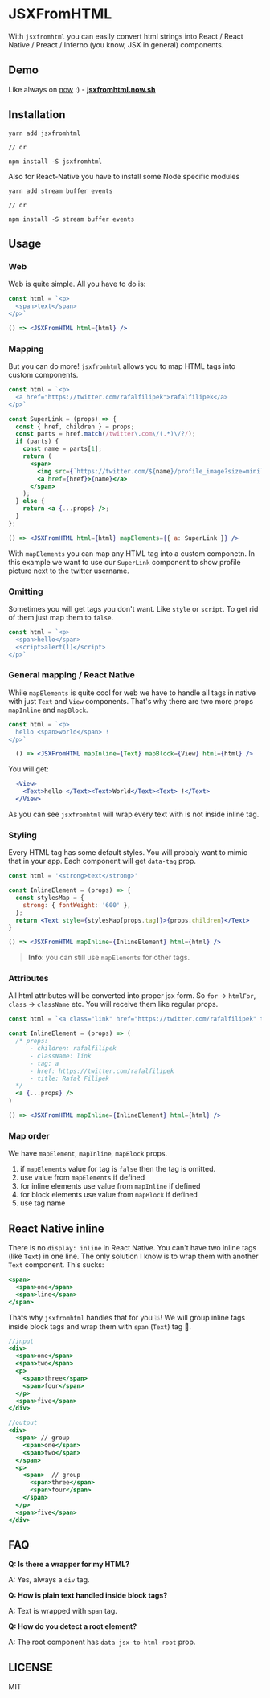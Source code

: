 # JSXFromHTML

With `jsxfromhtml` you can easily convert html strings into React / React Native / Preact / Inferno (you know, JSX in general) components.

## Demo

Like always on [now](https://now.sh) :) - [**jsxfromhtml.now.sh**](https://jsxfromhtml.now.sh/)

## Installation

```
yarn add jsxfromhtml

// or

npm install -S jsxfromhtml
```

Also for React-Native you have to install some Node specific modules

```
yarn add stream buffer events

// or

npm install -S stream buffer events
```

## Usage

### Web

Web is quite simple. All you have to do is:

```jsx
const html = `<p>
  <span>text</span>
</p>`

() => <JSXFromHTML html={html} />
```

### Mapping

But you can do more! `jsxfromhtml` allows you to map HTML tags into custom components.

```jsx
const html = `<p>
  <a href="https://twitter.com/rafalfilipek">rafalfilipek</a>
</p>`

const SuperLink = (props) => {
  const { href, children } = props;
  const parts = href.match(/twitter\.com\/(.*)\/?/);
  if (parts) {
    const name = parts[1];
    return (
      <span>
        <img src={`https://twitter.com/${name}/profile_image?size=mini`} />
        <a href={href}>{name}</a>
      </span>
    );
  } else {
    return <a {...props} />;
  }
};

() => <JSXFromHTML html={html} mapElements={{ a: SuperLink }} />
```

With `mapElements` you can map any HTML tag into a custom componetn. In this example we want to use our `SuperLink` component to show profile picture next to the twitter username.

### Omitting

Sometimes you will get tags you don't want. Like `style` or `script`. To get rid of them just map them to `false`.

```jsx
const html = `<p>
  <span>hello</span>
  <script>alert(1)</script>
</p>`
```

### General mapping / React Native

While `mapElements` is quite cool for web we have to handle all tags in native with just `Text` and `View` components. That's why there are two more props `mapInline` and `mapBlock`.

```jsx
const html = `<p>
  hello <span>world</span> !
</p>`

  () => <JSXFromHTML mapInline={Text} mapBlock={View} html={html} />
```

You will get:

```jsx
  <View>
    <Text>hello </Text><Text>World</Text><Text> !</Text>
  </View>
```

As you can see `jsxfromhtml` will wrap every text with is not inside inline tag.

### Styling

Every HTML tag has some default styles. You will probaly want to mimic that in your app. Each component will get `data-tag` prop.

```jsx
const html = '<strong>text</strong>'

const InlineElement = (props) => {
  const stylesMap = {
    strong: { fontWeight: '600' },
  };
  return <Text style={stylesMap[props.tag]}>{props.children}</Text>
}

() => <JSXFromHTML mapInline={InlineElement} html={html} />
```

> **Info**: you can still use `mapElements` for other tags.

### Attributes

All html attributes will be converted into proper jsx form. So `for` -> `htmlFor`, `class` -> `className` etc. You will receive them like regular props.

```jsx
const html = `<a class="link" href="https://twitter.com/rafalfilipek" title="Rafał Filipek">rafalfilipek</a>`

const InlineElement = (props) => (
  /* props:
      - children: rafalfilipek
      - className: link
      - tag: a
      - href: https://twitter.com/rafalfilipek
      - title: Rafał Filipek
  */
  <a {...props} />
)

() => <JSXFromHTML mapInline={InlineElement} html={html} />
```

### Map order

We have `mapElement`, `mapInline`, `mapBlock` props.

1. if `mapElements` value for tag is `false` then the tag is omitted.
2. use value from `mapElements` if defined
3. for inline elements use value from `mapInline` if defined
4. for block elements use value from `mapBlock` if defined
5. use tag name

## React Native inline

There is no `display: inline` in React Native. You can't have two inline tags (like `Text`) in one line. The only solution I know is to wrap them with another `Text` component. This sucks:

```jsx
<span>
  <span>one</span>
  <span>line</span>
</span>
```
Thats why `jsxfromhtml` handles that for you 💥! We will group inline tags inside block tags and wrap them with `span` (`Text`) tag 🤙.

```jsx
//input
<div>
  <span>one</span>
  <span>two</span>
  <p>
    <span>three</span>
    <span>four</span>
  </p>
  <span>five</span>
</div>

//output
<div>
  <span> // group
    <span>one</span>
    <span>two</span>
  </span>
  <p>
    <span>  // group
      <span>three</span>
      <span>four</span>
    </span>
  </p>
  <span>five</span>
</div>
```

## FAQ

**Q: Is there a wrapper for my HTML?**

A: Yes, always a `div` tag.

**Q: How is plain text handled inside block tags?**

A: Text is wrapped with `span` tag.

**Q: How do you detect a root element?**

A: The root component has `data-jsx-to-html-root` prop.

## LICENSE

MIT
